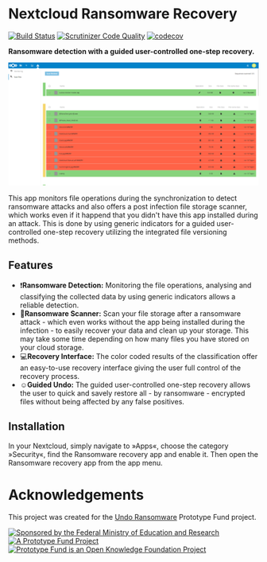 # Nextcloud Ransomware Recovery
[![Build Status](https://travis-ci.com/undo-ransomware/ransomware_detection.svg?branch=master)](https://travis-ci.com/undo-ransomware/ransomware_detection)
[![Scrutinizer Code Quality](https://scrutinizer-ci.com/g/undo-ransomware/ransomware_detection/badges/quality-score.png?b=master)](https://scrutinizer-ci.com/g/undo-ransomware/ransomware_detection/?branch=master)
[![codecov](https://codecov.io/gh/undo-ransomware/ransomware_detection/branch/master/graph/badge.svg)](https://codecov.io/gh/undo-ransomware/ransomware_detection)

**Ransomware detection with a guided user-controlled one-step recovery.**

![](screenshots/scan-files-0.3.0.png)

This app monitors file operations during the synchronization to detect ransomware attacks and also offers a post infection file storage scanner, which works even if it happend that you didn't have this app installed during an attack. This is done by using generic indicators for a guided user-controlled one-step recovery utilizing the integrated file versioning methods.

## Features

* :exclamation:**Ransomware Detection:** Monitoring the file operations, analysing and classifying the collected data by using generic indicators allows a reliable detection.
* :mag_right:**Ransomware Scanner:** Scan your file storage after a ransomware attack - which even works without the app being installed during the infection - to easily recover your data and clean up your storage. This may take some time depending on how many files you have stored on your cloud storage.
* :computer:**Recovery Interface:**  The color coded results of the classification offer an easy-to-use recovery interface giving the user full control of the recovery process.
* :relaxed:**Guided Undo:** The guided user-controlled one-step recovery allows the user to quick and savely restore all - by ransomware - encrypted files without being affected by any false positives.

## Installation

In your Nextcloud, simply navigate to »Apps«, choose the category »Security«, find the Ransomware recovery app and enable it.
Then open the Ransomware recovery app from the app menu.

# Acknowledgements

This project was created for the
[Undo Ransomware](https://prototypefund.de/project/undo-von-ransomware-mittels-machine-learning/)
Prototype Fund project.

[![Sponsored by the Federal Ministry of Education and Research](bmbf.png)](https://www.bmbf.de/)
[![A Prototype Fund Project](ptf.png)](https://prototypefund.de/)
[![Prototype Fund is an Open Knowledge Foundation Project](okfn.png)](https://okfn.de/)
